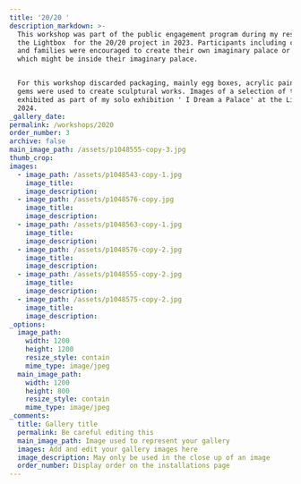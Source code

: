 ```yaml
---
title: '20/20 '
description_markdown: >-
  This workshop was part of the public engagement program during my residency at
  the Lightbox  for the 20/20 project in 2023. Participants including children
  and families were encouraged to create their own imaginary palace or objects
  which might be inside their imaginary palace.


  For this workshop discarded packaging, mainly egg boxes, acrylic paint and
  gems were used to create sculptural works. Images of a selection of these were
  exhibited as part of my solo exhibition ' I Dream a Palace' at the Lightbox in
  2024.
_gallery_date:
permalink: /workshops/2020
order_number: 3
archive: false
main_image_path: /assets/p1048555-copy-3.jpg
thumb_crop:
images:
  - image_path: /assets/p1048543-copy-1.jpg
    image_title:
    image_description:
  - image_path: /assets/p1048576-copy.jpg
    image_title:
    image_description:
  - image_path: /assets/p1048563-copy-1.jpg
    image_title:
    image_description:
  - image_path: /assets/p1048576-copy-2.jpg
    image_title:
    image_description:
  - image_path: /assets/p1048555-copy-2.jpg
    image_title:
    image_description:
  - image_path: /assets/p1048575-copy-2.jpg
    image_title:
    image_description:
_options:
  image_path:
    width: 1200
    height: 1200
    resize_style: contain
    mime_type: image/jpeg
  main_image_path:
    width: 1200
    height: 800
    resize_style: contain
    mime_type: image/jpeg
_comments:
  title: Gallery title
  permalink: Be careful editing this
  main_image_path: Image used to represent your gallery
  images: Add and edit your gallery images here
  image_description: May only be used in the close up of an image
  order_number: Display order on the installations page
---
```

